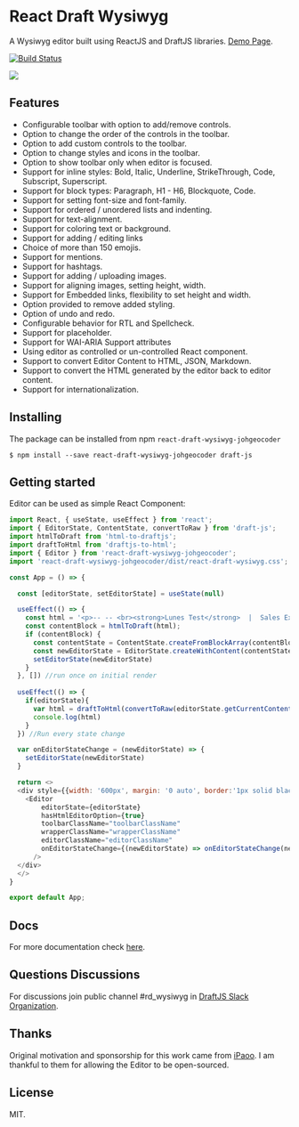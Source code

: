 # React Draft Wysiwyg

A Wysiwyg editor built using ReactJS and DraftJS libraries.
[Demo Page](https://jpuri.github.io/react-draft-wysiwyg).

[![Build Status](https://travis-ci.org/jpuri/react-draft-wysiwyg.svg?branch=master)](https://travis-ci.org/jpuri/react-draft-wysiwyg)

![](http://i.imgur.com/tU7kJ6i.gif)

## Features
- Configurable toolbar with option to add/remove controls.
- Option to change the order of the controls in the toolbar.
- Option to add custom controls to the toolbar.
- Option to change styles and icons in the toolbar.
- Option to show toolbar only when editor is focused.
- Support for inline styles: Bold, Italic, Underline, StrikeThrough, Code, Subscript, Superscript.
- Support for block types: Paragraph, H1 - H6, Blockquote, Code.
- Support for setting font-size and font-family.
- Support for ordered / unordered lists and indenting.
- Support for text-alignment.
- Support for coloring text or background.
- Support for adding / editing links
- Choice of more than 150 emojis.
- Support for mentions.
- Support for hashtags.
- Support for adding / uploading images.
- Support for aligning images, setting height, width.
- Support for Embedded links, flexibility to set height and width.
- Option provided to remove added styling.
- Option of undo and redo.
- Configurable behavior for RTL and Spellcheck.
- Support for placeholder.
- Support for WAI-ARIA Support attributes
- Using editor as controlled or un-controlled React component.
- Support to convert Editor Content to HTML, JSON, Markdown.
- Support to convert the HTML generated by the editor back to editor content.
- Support for internationalization.

## Installing
The package can be installed from npm `react-draft-wysiwyg-johgeocoder`

```
$ npm install --save react-draft-wysiwyg-johgeocoder draft-js
```

## Getting started
Editor can be used as simple React Component:
```js
import React, { useState, useEffect } from 'react';
import { EditorState, ContentState, convertToRaw } from 'draft-js';
import htmlToDraft from 'html-to-draftjs';
import draftToHtml from 'draftjs-to-html';
import { Editor } from 'react-draft-wysiwyg-johgeocoder';
import 'react-draft-wysiwyg-johgeocoder/dist/react-draft-wysiwyg.css';

const App = () => {

  const [editorState, setEditorState] = useState(null)

  useEffect(() => {
    const html = '<p>-- -- <br><strong>Lunes Test</strong>  |  Sales Executive<br>+1 (888) 888-8888</p><img src="https://s3.amazonaws.com/exceedbot-webchat/monday.gif" alt="undefined" style="float:left;height: auto;width: auto"/><p></p>';
    const contentBlock = htmlToDraft(html);
    if (contentBlock) {
      const contentState = ContentState.createFromBlockArray(contentBlock.contentBlocks);
      const newEditorState = EditorState.createWithContent(contentState);
      setEditorState(newEditorState)
    }
  }, []) //run once on initial render
  
  useEffect(() => {
    if(editorState){
      var html = draftToHtml(convertToRaw(editorState.getCurrentContent()))
      console.log(html)
    }
  }) //Run every state change

  var onEditorStateChange = (newEditorState) => {
    setEditorState(newEditorState)
  }

  return <>
  <div style={{width: '600px', margin: '0 auto', border:'1px solid black'}}>
    <Editor
        editorState={editorState}
        hasHtmlEditorOption={true}
        toolbarClassName="toolbarClassName"
        wrapperClassName="wrapperClassName"
        editorClassName="editorClassName"
        onEditorStateChange={(newEditorState) => onEditorStateChange(newEditorState)}
      />
  </div>
  </>
}

export default App;
```

## Docs
For more documentation check [here](https://jpuri.github.io/react-draft-wysiwyg/#/docs?_k=jjqinp).

## Questions Discussions
For discussions join public channel #rd_wysiwyg in [DraftJS Slack Organization](https://draftjs.herokuapp.com/).

## Thanks
Original motivation and sponsorship for this work came from [iPaoo](http://www.ipaoo.com/). I am thankful to them for allowing the Editor to be open-sourced.

## License
MIT.
